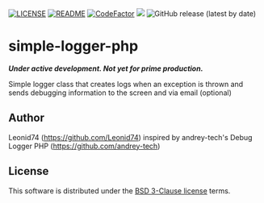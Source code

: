 <div>
  <a href="./LICENSE"><img alt="LICENSE" src="https://img.shields.io/badge/license-BSD-blue.svg?maxAge=43200"></a>
  <a href="./README"><img alt="README" src="https://img.shields.io/badge/Author-Leonid74-blue"></a>
  <a href="https://www.codefactor.io/repository/github/leonid74/simple-logger-php"><img src="https://www.codefactor.io/repository/github/leonid74/simple-logger-php/badge" alt="CodeFactor" /></a>
  <a href="https://www.codacy.com?utm_source=github.com&amp;utm_medium=referral&amp;utm_content=Leonid74/simple-logger-php&amp;utm_campaign=Badge_Grade"><img src="https://app.codacy.com/project/badge/Grade/f044eb48469e4e8e9a250c9e72ae69c2"/></a>
  <img alt="GitHub release (latest by date)" src="https://img.shields.io/github/v/release/Leonid74/simple-logger-php">
</div>

# simple-logger-php
***Under active development. Not yet for prime production.***

Simple logger class that creates logs when an exception is thrown and sends debugging information to the screen and via email (optional)

## Author
Leonid74 (https://github.com/Leonid74)
inspired by andrey-tech's Debug Logger PHP (https://github.com/andrey-tech)

## License
This software is distributed under the [BSD 3-Clause license](./LICENSE) terms.
